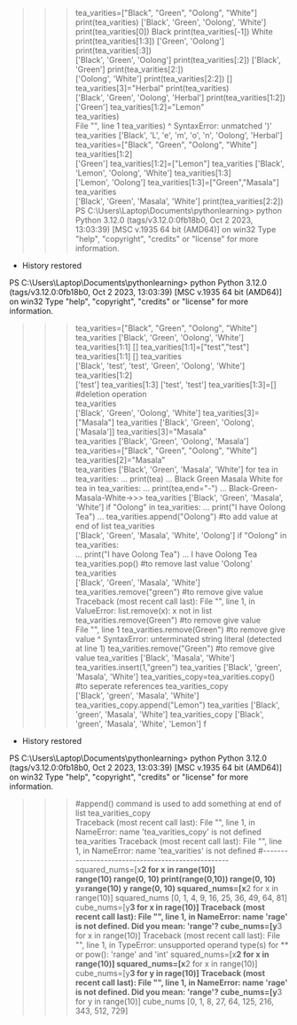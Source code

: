>>> tea_varities=["Black", "Green", "Oolong", "White"] 
>>> print(tea_varities)
['Black', 'Green', 'Oolong', 'White']
>>> print(tea_varities[0])
Black
>>> print(tea_varities[-1])
White
>>> print(tea_varities[1:3])
['Green', 'Oolong']
>>> print(tea_varities[:3])  
['Black', 'Green', 'Oolong']
>>> print(tea_varities[:2]) 
['Black', 'Green']
>>> print(tea_varities[2:])  
['Oolong', 'White']
>>> print(tea_varities[2:2])
[]
>>> tea_varities[3]="Herbal"
>>> print(tea_varities)      
['Black', 'Green', 'Oolong', 'Herbal']
>>> print(tea_varities[1:2])
['Green']
>>> tea_varities[1:2]="Lemon"  
>>> tea_varities)             
  File "<stdin>", line 1
    tea_varities)
                ^
SyntaxError: unmatched ')'
>>> tea_varities 
['Black', 'L', 'e', 'm', 'o', 'n', 'Oolong', 'Herbal']
>>> tea_varities=["Black", "Green", "Oolong", "White"]
>>> tea_varities[1:2]        
['Green']
>>> tea_varities[1:2]=["Lemon"]
>>> tea_varities
['Black', 'Lemon', 'Oolong', 'White']
>>> tea_varities[1:3]         
['Lemon', 'Oolong']
>>> tea_varities[1:3]=["Green","Masala"]
>>> tea_varities      
['Black', 'Green', 'Masala', 'White']
>>> print(tea_varities[2:2])
PS C:\Users\Laptop\Documents\pythonlearning> python
Python 3.12.0 (tags/v3.12.0:0fb18b0, Oct  2 2023, 13:03:39) [MSC v.1935 64 bit (AMD64)] on win32
Type "help", "copyright", "credits" or "license" for more information.
>>> 
 *  History restored 

PS C:\Users\Laptop\Documents\pythonlearning> python
Python 3.12.0 (tags/v3.12.0:0fb18b0, Oct  2 2023, 13:03:39) [MSC v.1935 64 bit (AMD64)] on win32
Type "help", "copyright", "credits" or "license" for more information.
>>> tea_varities=["Black", "Green", "Oolong", "White"]
>>> tea_varities
['Black', 'Green', 'Oolong', 'White']
>>> tea_varities[1:1]
[]
>>> tea_varities[1:1]=["test","test"]
>>> tea_varities[1:1]
[]
>>> tea_varities      
['Black', 'test', 'test', 'Green', 'Oolong', 'White']
>>> tea_varities[1:2]                
['test']
>>> tea_varities[1:3]
['test', 'test']
>>> tea_varities[1:3]=[] #deletion operation            
>>> tea_varities      
['Black', 'Green', 'Oolong', 'White']
>>> tea_varities[3]=["Masala"]
>>> tea_varities
['Black', 'Green', 'Oolong', ['Masala']]
>>> tea_varities[3]="Masala"  
>>> tea_varities
['Black', 'Green', 'Oolong', 'Masala']
>>> tea_varities=["Black", "Green", "Oolong", "White"]
>>> tea_varities[2]="Masala"  
>>> tea_varities
['Black', 'Green', 'Masala', 'White']
>>> for tea in tea_varities:
...     print(tea)
...
Black
Green
Masala
White
>>> for tea in tea_varities:
...     print(tea,end="-")
...
Black-Green-Masala-White->>> tea_varities
['Black', 'Green', 'Masala', 'White']
>>> if "Oolong" in tea_varities:
...     print("I have Oolong Tea")
...
>>> tea_varities.append("Oolong") #to add value at end of list
>>> tea_varities                                              
['Black', 'Green', 'Masala', 'White', 'Oolong']
>>> if "Oolong" in tea_varities:   
...     print("I have Oolong Tea")
...
I have Oolong Tea
>>> tea_varities.pop() #to remove last value
'Oolong'
>>> tea_varities                   
['Black', 'Green', 'Masala', 'White']
>>> tea_varities.remove("green") #to remove give value
Traceback (most recent call last):
  File "<stdin>", line 1, in <module>
ValueError: list.remove(x): x not in list
>>> tea_varities.remove(Green") #to remove give value         
  File "<stdin>", line 1
    tea_varities.remove(Green") #to remove give value
                             ^
SyntaxError: unterminated string literal (detected at line 1)
>>> tea_varities.remove("Green") #to remove give value
>>> tea_varities
['Black', 'Masala', 'White']
>>> tea_varities.insert(1,"green")
>>> tea_varities
['Black', 'green', 'Masala', 'White']
>>> tea_varities_copy=tea_varities.copy() #to seperate references
>>> tea_varities_copy                                            
['Black', 'green', 'Masala', 'White']
>>> tea_varities_copy.append("Lemon")
>>> tea_varities
['Black', 'green', 'Masala', 'White']
>>> tea_varities_copy
['Black', 'green', 'Masala', 'White', 'Lemon']
>>> f
 *  History restored 

PS C:\Users\Laptop\Documents\pythonlearning> python
Python 3.12.0 (tags/v3.12.0:0fb18b0, Oct  2 2023, 13:03:39) [MSC v.1935 64 bit (AMD64)] on win32
Type "help", "copyright", "credits" or "license" for more information.
>>> #append() command is used to add something at end of list
>>> tea_varities_copy                                         
Traceback (most recent call last):
  File "<stdin>", line 1, in <module>
NameError: name 'tea_varities_copy' is not defined
>>> tea_varities
Traceback (most recent call last):
  File "<stdin>", line 1, in <module>
NameError: name 'tea_varities' is not defined
>>> #--------------------------------------------------
>>> squared_nums=[x**2 for x in range(10)]  
>>> range(10)
range(0, 10)
>>> print(range(0,10))
range(0, 10)
>>> y=range(10)
>>> y
range(0, 10)
>>> squared_nums=[x**2 for x in range(10)]
>>> squared_nums
[0, 1, 4, 9, 16, 25, 36, 49, 64, 81]
>>> cube_nums=[y**3 for x in rage(10)]
Traceback (most recent call last):
  File "<stdin>", line 1, in <module>
NameError: name 'rage' is not defined. Did you mean: 'range'?
>>> cube_nums=[y**3 for x in range(10)]
Traceback (most recent call last):
  File "<stdin>", line 1, in <module>
TypeError: unsupported operand type(s) for ** or pow(): 'range' and 'int'
>>> squared_nums=[x**2 for x in range(10)]
>>> squared_nums=[x**2 for x in range(10)]
>>> cube_nums=[y**3 for y in rage(10)] 
Traceback (most recent call last):
  File "<stdin>", line 1, in <module>
NameError: name 'rage' is not defined. Did you mean: 'range'?
>>> cube_nums=[y**3 for y in range(10)]
>>> cube_nums
[0, 1, 8, 27, 64, 125, 216, 343, 512, 729]
>>>